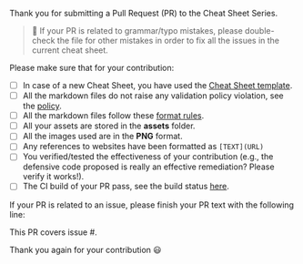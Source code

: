 Thank you for submitting a Pull Request (PR) to the Cheat Sheet Series. 

> :triangular_flag_on_post: If your PR is related to grammar/typo mistakes, please double-check the file for other mistakes in order to fix all the issues in the current cheat sheet.

Please make sure that for your contribution:

- [ ] In case of a new Cheat Sheet, you have used the [Cheat Sheet template](https://github.com/OWASP/CheatSheetSeries/blob/master/templates/New_CheatSheet.md).
- [ ] All the markdown files do not raise any validation policy violation, see the [policy](https://github.com/OWASP/CheatSheetSeries/actions?query=workflow%3A%22Markdown+Link+Check%22).
- [ ] All the markdown files follow these [format rules](https://github.com/OWASP/CheatSheetSeries/blob/master/CONTRIBUTING.md#markdown).
- [ ] All your assets are stored in the **assets** folder.
- [ ] All the images used are in the **PNG** format.
- [ ] Any references to websites have been formatted as `[TEXT](URL)`
- [ ] You verified/tested the effectiveness of your contribution (e.g., the defensive code proposed is really an effective remediation? Please verify it works!).
- [ ] The CI build of your PR pass, see the build status [here](https://github.com/OWASP/CheatSheetSeries/actions).

If your PR is related to an issue, please finish your PR text with the following line:

This PR covers issue #<insert number here>.

Thank you again for your contribution :smiley:
